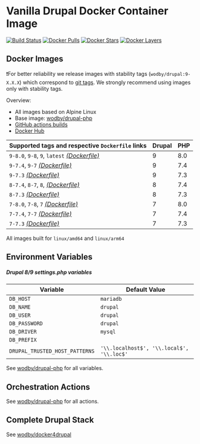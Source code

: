 # Vanilla Drupal Docker Container Image

[![Build Status](https://github.com/wodby/drupal/workflows/Build%20docker%20image/badge.svg)](https://github.com/wodby/drupal/actions)
[![Docker Pulls](https://img.shields.io/docker/pulls/wodby/drupal.svg)](https://hub.docker.com/r/wodby/drupal)
[![Docker Stars](https://img.shields.io/docker/stars/wodby/drupal.svg)](https://hub.docker.com/r/wodby/drupal)
[![Docker Layers](https://images.microbadger.com/badges/image/wodby/drupal.svg)](https://microbadger.com/images/wodby/drupal)

## Docker Images

❗For better reliability we release images with stability tags (`wodby/drupal:9-X.X.X`) which correspond to [git tags](https://github.com/wodby/drupal/releases). We strongly recommend using images only with stability tags. 

Overview:

- All images based on Alpine Linux
- Base image: [wodby/drupal-php](https://github.com/wodby/drupal-php)
- [GitHub actions builds](https://github.com/wodby/drupal/actions) 
- [Docker Hub](https://hub.docker.com/r/wodby/drupal)

| Supported tags and respective `Dockerfile` links                                                         | Drupal | PHP |
| -------------------------------------------------------------------------------------------------------- | ------ | --- |
| `9-8.0`, `9-8`, `9`, `latest` [_(Dockerfile)_](https://github.com/wodby/drupal/tree/master/9/Dockerfile) | 9      | 8.0 |
| `9-7.4`, `9-7`                [_(Dockerfile)_](https://github.com/wodby/drupal/tree/master/9/Dockerfile) | 9      | 7.4 |
| `9-7.3` [_(Dockerfile)_](https://github.com/wodby/drupal/tree/master/9/Dockerfile)                       | 9      | 7.3 |
| `8-7.4`, `8-7`, `8`, [_(Dockerfile)_](https://github.com/wodby/drupal/tree/master/8/Dockerfile)          | 8      | 7.4 |
| `8-7.3` [_(Dockerfile)_](https://github.com/wodby/drupal/tree/master/8/Dockerfile)                       | 8      | 7.3 |
| `7-8.0`, `7-8`, `7` [_(Dockerfile)_](https://github.com/wodby/drupal/tree/master/7/Dockerfile)           | 7      | 8.0 |
| `7-7.4`, `7-7` [_(Dockerfile)_](https://github.com/wodby/drupal/tree/master/7/Dockerfile)                | 7      | 7.4 |
| `7-7.3` [_(Dockerfile)_](https://github.com/wodby/drupal/tree/master/7/Dockerfile)                       | 7      | 7.3 |

All images built for `linux/amd64` and `linux/arm64`

## Environment Variables

##### Drupal 8/9 settings.php variables

| Variable                       | Default Value                             |
| ------------------------------ | ----------------------------------------- |
| `DB_HOST`                      | `mariadb`                                 |
| `DB_NAME`                      | `drupal`                                  |
| `DB_USER`                      | `drupal`                                  |
| `DB_PASSWORD`                  | `drupal`                                  |
| `DB_DRIVER`                    | `mysql`                                   |
| `DB_PREFIX`                    |                                           |
| `DRUPAL_TRUSTED_HOST_PATTERNS` | `'\\.localhost$', '\\.local$', '\\.loc$'` |

See [wodby/drupal-php](https://github.com/wodby/drupal-php) for all variables.

## Orchestration Actions

See [wodby/drupal-php](https://github.com/wodby/drupal-php) for all actions.

## Complete Drupal Stack

See [wodby/docker4drupal](https://github.com/wodby/docker4drupal)
